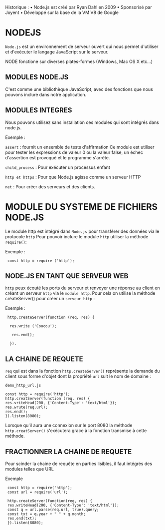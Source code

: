 Historique :
• Node.js est créé par Ryan Dahl en 2009
• Sponsorisé par Joyent
• Développé sur la base de la VM V8 de Google

# NODEJS

`Node.js` est un environnement de serveur ouvert qui nous permet d'utiliser et d'exécuter le langage JavaScript sur le serveur.

NODE fonctione sur diverses plates-formes (Windows, Mac OS X etc...)

## MODULES NODE.JS

C'est comme une bibliothèque JavaScript, avec des fonctions que nous pouvons inclure dans notre application.

## MODULES INTEGRES

Nous pouvons utilisez sans installation ces modules qui sont intégrés dans node.js.

Exemple :

`assert` : fournit un ensemble de tests d'affirmation
Ce module est utiliser pour tester les expressions de valeur 0 ou la valeur false, un échec d'assertion est provoqué et le programme s'arrête.

`child_process` : Pour exécuter un processus enfant

`http et https` : Pour que Node.js agisse comme un serveur HTTP

`net` : Pour créer des serveurs et des clients.

# MODULE DU SYSTEME DE FICHIERS NODE.JS

Le module http est intégré dans `Node.js` pour transférer des données via le protocole `http`
Pour pouvoir inclure le module `http` utiliser la méthode `require()`:

Exemple :

     const http = require ('http');


## NODE.JS EN TANT QUE SERVEUR WEB 

`http` peux écouté les ports du serveur et renvoyer une réponse au client en créant un serveur `http` via le `module http`.
Pour cela on utilise la méthode créateServer() pour créer un `serveur http` :

Exemple :

     http.createServer(function (req, res) {

      res.write ('Coucou');

       res.end();

      }).

##  LA CHAINE DE REQUETE

`req` qui est dans la fonction `http.createServer()` représente la demande du client sous forme d'objet dont la propriété `url` suit le nom de domaine :

`demo_http_url.js`

    const http = require('http');
    http.creatServer(function (req, res) {
    res.vriteHead(200, {'Content-Type': 'text/html'});
    res.wrute(req.url);
    res.end();
    }).listen(8080);
    
Lorsque qu'il aura une connexion sur le port 8080 la méthode `http.creatServer()`
s'exécutera grace à la fonction transmise à cette méthode.

## FRACTIONNER LA CHAINE DE REQUETE

Pour scinder la chaine de requête en parties lisibles, il faut intégrés des modules telles que URL

Exemple

     const http = require('http');
     const url = require('url');
     
     http.createServer(function(req, res) {
     res.writeHead(200, {'Content-Type': 'text/html'});
     const q = url.parse(req.url, true).query;
     const txt = q.year + " " + q.month;
     res.end(txt);
     }).listen(8080);
     
      



